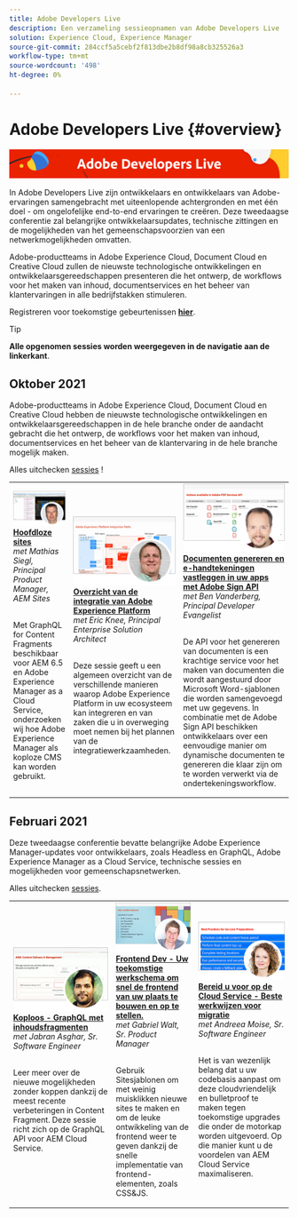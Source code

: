 ```yaml
---
title: Adobe Developers Live
description: Een verzameling sessieopnamen van Adobe Developers Live
solution: Experience Cloud, Experience Manager
source-git-commit: 284ccf5a5cebf2f813dbe2b8df98a8cb325526a3
workflow-type: tm+mt
source-wordcount: '498'
ht-degree: 0%

---
```


# Adobe Developers Live {#overview}

<img alt="Adobe Developers Live" src="assets/adl.png" />

In Adobe Developers Live zijn ontwikkelaars en ontwikkelaars van Adobe-ervaringen samengebracht met uiteenlopende achtergronden en met één doel - om ongelofelijke end-to-end ervaringen te creëren. Deze tweedaagse conferentie zal belangrijke ontwikkelaarsupdates, technische zittingen en de mogelijkheden van het gemeenschapsvoorzien van een netwerkmogelijkheden omvatten.

Adobe-productteams in Adobe Experience Cloud, Document Cloud en Creative Cloud zullen de nieuwste technologische ontwikkelingen en ontwikkelaarsgereedschappen presenteren die het ontwerp, de workflows voor het maken van inhoud, documentservices en het beheer van klantervaringen in alle bedrijfstakken stimuleren.

Registreren voor toekomstige gebeurtenissen **[hier](https://developerevents.adobe.com/)**.

>[!TIP]
>
>**Alle opgenomen sessies worden weergegeven in de navigatie aan de linkerkant**.

## Oktober 2021

Adobe-productteams in Adobe Experience Cloud, Document Cloud en Creative Cloud hebben de nieuwste technologische ontwikkelingen en ontwikkelaarsgereedschappen in de hele branche onder de aandacht gebracht die het ontwerp, de workflows voor het maken van inhoud, documentservices en het beheer van de klantervaring in de hele branche mogelijk maken.

Alles uitchecken [sessies](2021/october/overview.md) !

<table>
  <tr>
   <td>
      <a href="2021/october/headless.md">
      <img alt="Hoofdloze sites" src="assets/mathias.png"/>
      </a>
      <div>
         <a href="2021/october/headless.md"><strong>Hoofdloze sites</strong></a>         
         <br/><em>met Mathias Siegl, Principal Product Manager, AEM Sites</em>
      </div>
      <p>
        <br/>
         Met GraphQL for Content Fragments beschikbaar voor AEM 6.5 en Adobe Experience Manager as a Cloud Service, onderzoeken wij hoe Adobe Experience Manager als koploze CMS kan worden gebruikt.
      </p>
     </td>   
     <td>
      <a href="2021/october/aep-integration.md">
      <img alt="Overzicht van de integratie van Adobe Experience Platform" src="assets/eric.png"/>
      </a>
      <div>
         <a href="2021/october/aep-integration.md"><strong>Overzicht van de integratie van Adobe Experience Platform</strong></a>
         <br/><em>met Eric Knee, Principal Enterprise Solution Architect</em>
      </div>
      <p>
        <br/>
         Deze sessie geeft u een algemeen overzicht van de verschillende manieren waarop Adobe Experience Platform in uw ecosysteem kan integreren en van zaken die u in overweging moet nemen bij het plannen van de integratiewerkzaamheden.
      </p>
   </td>
   </td>
     <td>
      <a href="2021/october/pdf-services-api.md">
      <img alt="Documenten genereren en e-handtekeningen vastleggen in uw apps met Adobe Sign API" src="assets/ben.png"/>
      </a>
      <div>
         <a href="2021/october/pdf-services-api.md"><strong>Documenten genereren en e-handtekeningen vastleggen in uw apps met Adobe Sign API</strong></a>
         <br/><em>met Ben Vanderberg, Principal Developer Evangelist</em>
      </div>
      <p>
        <br/>
         De API voor het genereren van documenten is een krachtige service voor het maken van documenten die wordt aangestuurd door Microsoft Word-sjablonen die worden samengevoegd met uw gegevens. In combinatie met de Adobe Sign API beschikken ontwikkelaars over een eenvoudige manier om dynamische documenten te genereren die klaar zijn om te worden verwerkt via de ondertekeningsworkflow.
      </p>
   </td> 
  </tr>
</table>

## Februari 2021

Deze tweedaagse conferentie bevatte belangrijke Adobe Experience Manager-updates voor ontwikkelaars, zoals Headless en GraphQL, Adobe Experience Manager as a Cloud Service, technische sessies en mogelijkheden voor gemeenschapsnetwerken.

Alles uitchecken [sessies](2021/february/overview.md).

<table>
  <tr>
   <td>
      <a href="2021/february/headless-graphql-content-fragments.md">
      <img alt="Koploos - GraphQL met inhoudsfragmenten" src="assets/jabran.png"/>
      </a>
      <div>
         <a href="2021/february/headless-graphql-content-fragments.md"><strong>Koploos - GraphQL met inhoudsfragmenten</strong></a>         
         <br/><em>met Jabran Asghar, Sr. Software Engineer</em>
      </div>
      <p>
        <br/>
         Leer meer over de nieuwe mogelijkheden zonder koppen dankzij de meest recente verbeteringen in Content Fragment. Deze sessie richt zich op de GraphQL API voor AEM Cloud Service.
      </p>
     </td>   
     <td>
      <a href="2021/february/rapid-frontend-devlopment.md">
      <img alt="Frontend Dev - Uw toekomstige werkschema om snel de frontend van uw plaats te bouwen en op te stellen." src="assets/gabriel.png"/>
      </a>
      <div>
         <a href="2021/february/rapid-frontend-devlopment.md"><strong>Frontend Dev - Uw toekomstige werkschema om snel de frontend van uw plaats te bouwen en op te stellen.</strong></a>
         <br/><em>met Gabriel Walt, Sr. Product Manager</em>
      </div>
      <p>
        <br/>
         Gebruik Sitesjablonen om met weinig muisklikken nieuwe sites te maken en om de leuke ontwikkeling van de frontend weer te geven dankzij de snelle implementatie van frontend-elementen, zoals CSS&amp;JS.
      </p>
   </td>
   </td>
     <td>
      <a href="2021/february/get-ready-aem-cloud.md">
      <img alt="Bereid u voor op de Cloud Service - Beste werkwijzen voor migratie" src="assets/andreea.png"/>
      </a>
      <div>
         <a href="2021/february/get-ready-aem-cloud.md"><strong>Bereid u voor op de Cloud Service - Beste werkwijzen voor migratie</strong></a>
         <br/><em>met Andreea Moise, Sr. Software Engineer</em>
      </div>
      <p>
        <br/>
         Het is van wezenlijk belang dat u uw codebasis aanpast om deze cloudvriendelijk en bulletproof te maken tegen toekomstige upgrades die onder de motorkap worden uitgevoerd. Op die manier kunt u de voordelen van AEM Cloud Service maximaliseren.
      </p>
   </td>
  </tr>
</table>